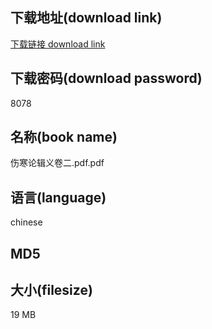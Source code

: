 ## 下载地址(download link)
[下载链接 download link](https://tutu365.netlify.app/?s=%E4%BC%A4%E5%AF%92%E8%AE%BA%E8%BE%91%E4%B9%89%E5%8D%B7%E4%BA%8C.pdf)

## 下载密码(download password)
8078

## 名称(book name)
伤寒论辑义卷二.pdf.pdf

## 语言(language)
chinese

## MD5


## 大小(filesize)
19 MB
